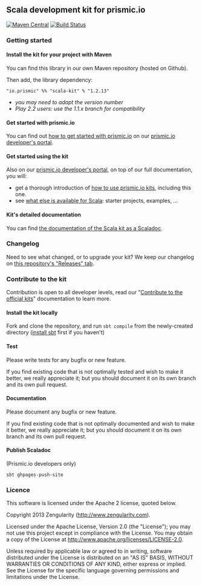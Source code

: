 ## Scala development kit for prismic.io

[![Maven Central](https://maven-badges.herokuapp.com/maven-central/io.prismic/scala-kit_2.11/badge.svg)](https://maven-badges.herokuapp.com/maven-central/io.prismic/scala-kit_2.11)
[![Build Status](https://api.travis-ci.org/prismicio/scala-kit.png)](https://travis-ci.org/prismicio/scala-kit)

### Getting started

#### Install the kit for your project with Maven

You can find this library in our own Maven repository (hosted on Github).

Then add, the library dependency:

```
"io.prismic" %% "scala-kit" % "1.2.13"
```

 * *you may need to adapt the version number*
 * *Play 2.2 users: use the 1.1.x branch for compatibility*

#### Get started with prismic.io

You can find out [how to get started with prismic.io](https://developers.prismic.io/documentation/UjBaQsuvzdIHvE4D/getting-started) on our [prismic.io developer's portal](https://developers.prismic.io/).

#### Get started using the kit

Also on our [prismic.io developer's portal](https://developers.prismic.io/), on top of our full documentation, you will:
 * get a thorough introduction of [how to use prismic.io kits](https://developers.prismic.io/documentation/UjBe8bGIJ3EKtgBZ/api-documentation#kits-and-helpers), including this one.
 * see [what else is available for Scala](https://developers.prismic.io/technologies/UjBh4cuvzeMJvE4k/scala): starter projects, examples, ...


#### Kit's detailed documentation

You can find [the documentation of the Scala kit as a Scaladoc](http://prismicio.github.io/scala-kit/).

### Changelog

Need to see what changed, or to upgrade your kit? We keep our changelog on [this repository's "Releases" tab](https://github.com/prismicio/scala-kit/releases).

### Contribute to the kit

Contribution is open to all developer levels, read our "[Contribute to the official kits](https://developers.prismic.io/documentation/UszOeAEAANUlwFpp/contribute-to-the-official-kits)" documentation to learn more.

#### Install the kit locally

Fork and clone the repository, and run `sbt compile` from the newly-created directory ([install sbt](http://www.scala-sbt.org/release/docs/Getting-Started/Setup.html) first if you haven't)

#### Test

Please write tests for any bugfix or new feature.

If you find existing code that is not optimally tested and wish to make it better, we really appreciate it; but you should document it on its own branch and its own pull request.

#### Documentation

Please document any bugfix or new feature.

If you find existing code that is not optimally documented and wish to make it better, we really appreciate it; but you should document it on its own branch and its own pull request.

#### Publish Scaladoc

(Prismic.io developers only)

    sbt ghpages-push-site

### Licence

This software is licensed under the Apache 2 license, quoted below.

Copyright 2013 Zengularity (http://www.zengularity.com).

Licensed under the Apache License, Version 2.0 (the "License"); you may not use this project except in compliance with the License. You may obtain a copy of the License at http://www.apache.org/licenses/LICENSE-2.0.

Unless required by applicable law or agreed to in writing, software distributed under the License is distributed on an "AS IS" BASIS, WITHOUT WARRANTIES OR CONDITIONS OF ANY KIND, either express or implied. See the License for the specific language governing permissions and limitations under the License.
